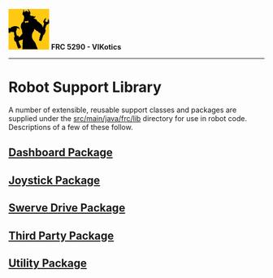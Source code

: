 ![FRC 5290 - VIKotics](../../../../../doc/graphics/5920-vikotics-logo_80x80.png "FRC 5290 - VIKotics")
**FRC 5290 - VIKotics**

---

# Robot Support Library

A number of extensible, reusable support classes and packages are supplied under
the [src/main/java/frc/lib](./) directory for use in robot code.  Descriptions
of a few of these follow.

## [Dashboard Package](./dashboard/)

## [Joystick Package](./Joystick/)

## [Swerve Drive Package](./SwerveDrive/)

## [Third Party Package](./thirdparty/)

## [Utility Package](./thirdparty/)
